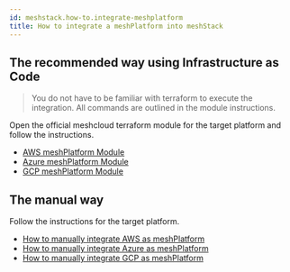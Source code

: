 ```yaml
---
id: meshstack.how-to.integrate-meshplatform
title: How to integrate a meshPlatform into meshStack
---
```


## The recommended way using Infrastructure as Code

> You do not have to be familiar with terraform to execute the integration. All commands are outlined in the module instructions.

Open the official meshcloud terraform module for the target platform and follow the instructions.

- [AWS meshPlatform Module](https://github.com/meshcloud/terraform-aws-meshplatform)
- [Azure meshPlatform Module](https://github.com/meshcloud/terraform-azure-meshplatform)
- [GCP meshPlatform Module](https://github.com/meshcloud/terraform-gcp-meshplatform)

## The manual way

Follow the instructions for the target platform.

- [How to manually integrate AWS as meshPlatform](meshstack.how-to.integrate-meshplatform-aws-manually.md)
- [How to manually integrate Azure as meshPlatform](meshstack.how-to.integrate-meshplatform-azure-manually.md)
- [How to manually integrate GCP as meshPlatform](meshstack.how-to.integrate-meshplatform-gcp-manually.md)
